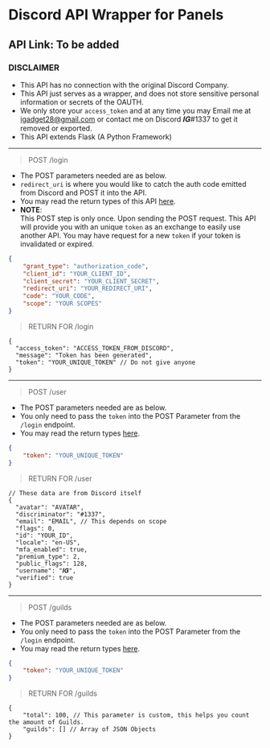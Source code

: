 # Discord API Wrapper for Panels
## API Link: To be added
### DISCLAIMER
- This API has no connection with the original Discord Company.
- This API just serves as a wrapper, and does not store sensitive personal information or secrets of the OAUTH. 
- We only store your `access_token` and at any time you may Email me at <a href="mailto:igadget28@gmail.com">igadget28@gmail.com</a> or contact me on Discord 𝑰𝑮#1337 to get it removed or exported. 
- This API extends Flask (A Python Framework)
---

> POST /login
- The POST parameters needed are as below. 
- `redirect_uri` is where you would like to catch the auth code emitted from Discord and POST it into the API.
- You may read the return types of this API <a href="https://discord.com/developers/docs/topics/oauth2" target="_blank">here</a>.
- <b>NOTE</b>: <br> This POST step is only once. Upon sending the POST request. This API will provide you with an unique `token` as an exchange to easily use another API. You may have request for a new `token` if your token is invalidated or expired. 
```json
{
    "grant_type": "authorization_code",
    "client_id": "YOUR_CLIENT_ID",
    "client_secret": "YOUR_CLIENT_SECRET",
    "redirect_uri": "YOUR_REDIRECT_URI",
    "code": "YOUR_CODE",
    "scope": "YOUR SCOPES"
}
```
> RETURN FOR /login
```
{
  "access_token": "ACCESS_TOKEN_FROM_DISCORD",
  "message": "Token has been generated",
  "token": "YOUR_UNIQUE_TOKEN" // Do not give anyone
}
```

---

> POST /user
- The POST parameters needed are as below. 
- You only need to pass the `token` into the POST Parameter from the `/login` endpoint.
- You may read the return types <a href="https://discord.com/developers/docs/resources/user#get-current-user" target="_blank">here</a>.
```json
{
	"token": "YOUR_UNIQUE_TOKEN"
}
```
> RETURN FOR /user
```
// These data are from Discord itself
{
  "avatar": "AVATAR",
  "discriminator": "#1337",
  "email": "EMAIL", // This depends on scope
  "flags": 0,
  "id": "YOUR_ID",
  "locale": "en-US",
  "mfa_enabled": true,
  "premium_type": 2,
  "public_flags": 128,
  "username": "𝑰𝑮",
  "verified": true
}
```

---

> POST /guilds
- The POST parameters needed are as below. 
- You only need to pass the `token` into the POST Parameter from the `/login` endpoint.
- You may read the return types <a href="https://discord.com/developers/docs/resources/user#get-current-user-guilds" target="_blank">here</a>.
```json
{
	"token": "YOUR_UNIQUE_TOKEN"
}
```
> RETURN FOR /guilds
```
{
    "total": 100, // This parameter is custom, this helps you count the amount of Guilds. 
    "guilds": [] // Array of JSON Objects
}
```